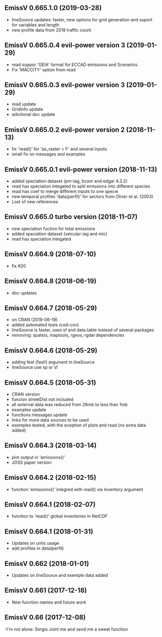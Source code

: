 ## EmissV 0.665.1.0 (2019-03-28)
- lineSource updates: faster, new options for grid generation and suport for variables and length
- new profile data from 2018 traffic count

## EmissV 0.665.0.4 evil-power version 3 (2019-01-29)
- read suppor 'GEIA' format for ECCAD emissions and Scenarios 
- Fix 'MACCITY' option from read

## EmissV 0.665.0.3 evil-power version 3 (2019-01-29)
- read update
- GridInfo update
- adictional doc update

## EmissV 0.665.0.2 evil-power version 2 (2018-11-13)
- fix 'read()' for 'as_raster = F' and several inputs
- small fix on messages and examples

## EmissV 0.665.0.1 evil-power version (2018-11-13)
- added speciation dataset (pm-iag, bcom and edgar 4.3.2)
- read has speciation integated to split emissions into different species
- read has coef to merge different inputs to one specie
- new temporal profiles 'data(perfil)' for sectors from Oliver et al. (2003)
- Lost of new references

## EmissV 0.665.0 turbo version (2018-11-07)
- new speciation fuction for total emissions
- added speciation dataset (veicular-iag and mic)
- read has speciation integated

## EmissV 0.664.9 (2018-07-10)
- fix #20

## EmissV 0.664.8 (2018-06-19)
- doc updates

## EmissV 0.664.7 (2018-05-29)
- on CRAN (2018-06-19)
- added automated tests (cod-cov)
- lineSource is faster, uses sf and data.table instead of several packages
- removing: spatsts, maptools, rgeos, rgdal dependencies

## EmissV 0.664.6 (2018-05-29)
- adding fest (fast!) argument in lineSource
- lineSource use sp or sf

## EmissV 0.664.5 (2018-05-31)
- CRAN version
- funcion streetDist not included
- all external data was reduced from 28mb to less than 1mb
- examples update
- functions messages update
- links for more data sources to be used
- exemples tested, with the eception of plots and read (no extra data added)

## EmissV 0.664.3 (2018-03-14)
- plot output in 'emissions()'
- JOSS paper version

## EmissV 0.664.2 (2018-02-15)
- function 'emissions()' integred with read() via Inventory argument

## EmissV 0.664.1 (2018-02-07)
- function to 'read()' global inventories in NetCDF

## EmissV 0.664.1 (2018-01-31)
- Updates on units usage
- add profiles in data(perfil)

## EmissV 0.662 (2018-01-01)
- Updates on lineSource and exemple data added

## EmissV 0.661 (2017-12-18)
- New function names and future work

## EmissV 0.66 (2017-12-08)
-I'm not alone: Sergio Joint me and send me a sweet function
